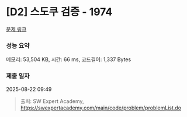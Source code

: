 # [D2] 스도쿠 검증 - 1974 

[문제 링크](https://swexpertacademy.com/main/code/problem/problemDetail.do?contestProbId=AV5Psz16AYEDFAUq) 

### 성능 요약

메모리: 53,504 KB, 시간: 66 ms, 코드길이: 1,337 Bytes

### 제출 일자

2025-08-22 09:49



> 출처: SW Expert Academy, https://swexpertacademy.com/main/code/problem/problemList.do